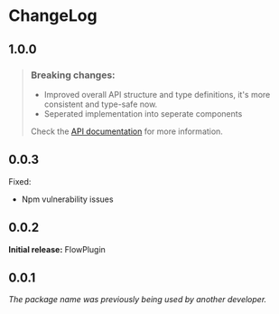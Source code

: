 # ChangeLog

## 1.0.0

> ### **Breaking changes:**
> 
> - Improved overall API structure and type definitions, it's more consistent and type-safe now.
> - Seperated implementation into seperate components
> 
> Check the [API documentation](https://github.com/DrafaKiller/FlowPlugin-ts/blob/v1.0.0/README.md) for more information.

## 0.0.3

Fixed:
- Npm vulnerability issues

## 0.0.2

**Initial release:** FlowPlugin

## 0.0.1

*The package name was previously being used by another developer.*
